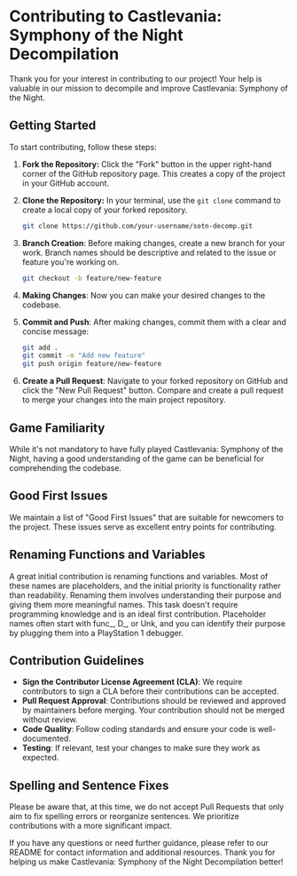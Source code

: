 # Contributing to Castlevania: Symphony of the Night Decompilation

Thank you for your interest in contributing to our project! Your help is valuable in our mission to decompile and improve Castlevania: Symphony of the Night.

## Getting Started

To start contributing, follow these steps:

1. **Fork the Repository:** Click the "Fork" button in the upper right-hand corner of the GitHub repository page. This creates a copy of the project in your GitHub account.

2. **Clone the Repository:** In your terminal, use the `git clone` command to create a local copy of your forked repository.

   ```bash
   git clone https://github.com/your-username/sotn-decomp.git
   ```
3. **Branch Creation**: Before making changes, create a new branch for your work. Branch names should be descriptive and related to the issue or feature you're working on.
   ```bash 
   git checkout -b feature/new-feature
   ```
4. **Making Changes**: Now you can make your desired changes to the codebase.

5. **Commit and Push**: After making changes, commit them with a clear and concise message:
   ```bash
   git add .
   git commit -m "Add new feature"  
   git push origin feature/new-feature
   ```
6. **Create a Pull Request**: Navigate to your forked repository on GitHub and click the "New Pull Request" button. Compare and create a pull request to merge your changes into the main project repository.

## Game Familiarity
While it's not mandatory to have fully played Castlevania: Symphony of the Night, having a good understanding of the game can be beneficial for comprehending the codebase.

## Good First Issues
We maintain a list of "Good First Issues" that are suitable for newcomers to the project. These issues serve as excellent entry points for contributing.

## Renaming Functions and Variables
A great initial contribution is renaming functions and variables. Most of these names are placeholders, and the initial priority is functionality rather than readability. Renaming them involves understanding their purpose and giving them more meaningful names. This task doesn't require programming knowledge and is an ideal first contribution. Placeholder names often start with func_, D_, or Unk, and you can identify their purpose by plugging them into a PlayStation 1 debugger.

## Contribution Guidelines
- **Sign the Contributor License Agreement (CLA)**: We require contributors to sign a CLA before their contributions can be accepted.
- **Pull Request Approval**: Contributions should be reviewed and approved by maintainers before merging. Your contribution should not be merged without review.
- **Code Quality**: Follow coding standards and ensure your code is well-documented.
- **Testing**: If relevant, test your changes to make sure they work as expected.

## Spelling and Sentence Fixes
Please be aware that, at this time, we do not accept Pull Requests that only aim to fix spelling errors or reorganize sentences. We prioritize contributions with a more significant impact.

If you have any questions or need further guidance, please refer to our README for contact information and additional resources.
Thank you for helping us make Castlevania: Symphony of the Night Decompilation better!
